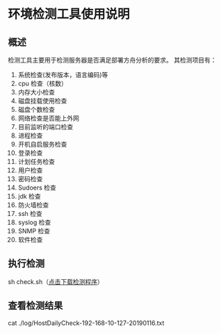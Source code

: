 # 环境检测工具使用说明

## 概述

检测工具主要用于检测服务器是否满足部署方舟分析的要求。 其检测项目有：

1. 系统检查\(发布版本，语言编码\)等
2. cpu 检查（核数）
3. 内存大小检查
4. 磁盘挂载使用检查
5. 磁盘个数检查
6. 网络检查是否能上外网
7. 目前监听的端口检查
8. 进程检查
9. 开机自启服务检查
10. 登录检查
11. 计划任务检查
12. 用户检查
13. 密码检查
14. Sudoers 检查
15. jdk 检查
16. 防火墙检查
17. ssh 检查
18. syslog 检查
19. SNMP 检查
20. 软件检查

## 执行检测

sh check.sh（[点击下载检测程序](http://ark.analysys.cn/sdk/check.sh)）

## 查看检测结果

cat ./log/HostDailyCheck-192-168-10-127-20190116.txt

